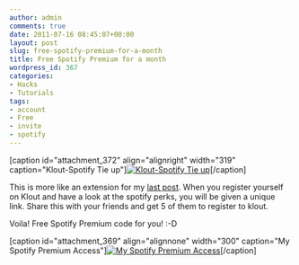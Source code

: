 ```yaml
---
author: admin
comments: true
date: 2011-07-16 08:45:07+00:00
layout: post
slug: free-spotify-premium-for-a-month
title: Free Spotify Premium for a month
wordpress_id: 367
categories:
- Hacks
- Tutorials
tags:
- account
- Free
- invite
- spotify
---
```


[caption id="attachment_372" align="alignright" width="319" caption="Klout-Spotify Tie up"][![Klout-Spotify Tie up](http://karunab.com/wp-content/uploads/2011/07/Klout-Spotify-Union.png)](http://karunab.com/wp-content/uploads/2011/07/Klout-Spotify-Union.png)[/caption]

This is more like an extension for my [last post](http://karunab.com/2011/07/16/creating-your-spotify-account-in-a-blocked-country/). When you register yourself on Klout and have a look at the spotify perks, you will be given a unique link. Share this with your friends and get 5 of them to register to klout.

Voila! Free Spotify Premium code for you! :-D

[caption id="attachment_369" align="alignnone" width="300" caption="My Spotify Premium Access"][![My Spotify Premium Access](http://karunab.com/wp-content/uploads/2011/07/Spotify-Premium-300x230.png)](http://karunab.com/wp-content/uploads/2011/07/Spotify-Premium.png)[/caption]
